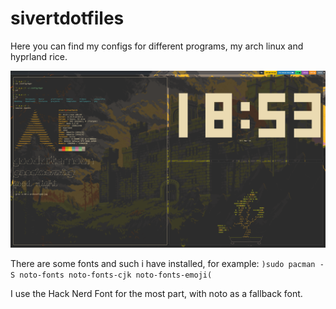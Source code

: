 # sivertdotfiles
Here you can find my configs for different programs, my arch linux and hyprland rice.

![](archconfigV2.jpg)

There are some fonts and such i have installed, for example:
```)sudo pacman -S noto-fonts noto-fonts-cjk noto-fonts-emoji(```

I use the Hack Nerd Font for the most part, with noto as a fallback font.
